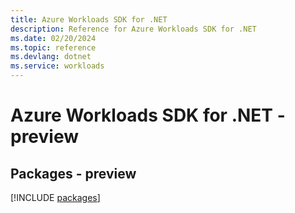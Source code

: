 ```yaml
---
title: Azure Workloads SDK for .NET
description: Reference for Azure Workloads SDK for .NET
ms.date: 02/20/2024
ms.topic: reference
ms.devlang: dotnet
ms.service: workloads
---
```

# Azure Workloads SDK for .NET - preview
## Packages - preview
[!INCLUDE [packages](workloads-index.md)]